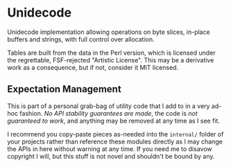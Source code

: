 # Unidecode

Unidecode implementation allowing operations on byte slices, in-place buffers
and strings, with full control over allocation.

Tables are built from the data in the Perl version, which is licensed under the
regrettable, FSF-rejected "Artistic License". This may be a derivative work as
a consequence, but if not, consider it MIT licensed.


## Expectation Management

This is part of a personal grab-bag of utility code that I add to in a very
ad-hoc fashion. *No API stability guarantees are made*, the code is *not
guaranteed to work*, and anything may be removed at any time as I see fit.

I recommend you copy-paste pieces as-needed into the `internal/` folder of your
projects rather than reference these modules directly as I may change the APIs
in here without warning at any time. If you need me to disavow copyright I will,
but this stuff is not novel and shouldn't be bound by any.

